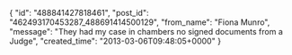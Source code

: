  {
   "id": "488841427818461",
   "post_id": "462493170453287_488691414500129",
   "from_name": "Fiona Munro",
   "message": "They had my case in chambers no signed documents from a Judge",
   "created_time": "2013-03-06T09:48:05+0000"
 }
